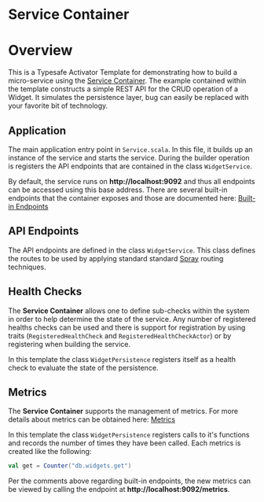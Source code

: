 Service Container
===========================

# Overview
This is a Typesafe Activator Template for demonstrating how to build a micro-service using the
[Service Container](https://github.com/vonnagy/service-container). The example contained within the template constructs
a simple REST API for the CRUD operation of a Widget. It simulates the persistence layer, bug can easily be replaced with your favorite bit of technology.

## Application
The main application entry point in `Service.scala`. In this file, it builds up an instance of the service and starts
the service. During the builder operation is registers the API endpoints that are contained in the class `WidgetService`.

By default, the service runs on **http://localhost:9092** and thus all endpoints can be accessed using this base address. There are several built-in endpoints that the container exposes and those are documented here: [Built-in Endpoints](https://github.com/vonnagy/service-container/blob/master/docs/Endpoints.md)

## API Endpoints
The API endpoints are defined in the class `WidgetService`. This class defines the routes to be used by applying standard standard [Spray](http://spray.io) routing techniques.

## Health Checks
The **Service Container** allows one to define sub-checks within the system in order to help determine the state of the service. Any number of registered healths checks can be used and there is support for registration by using traits (`RegisteredHealthCheck` and `RegisteredHealthCheckActor`) or by registering when building the service.

In this template the class `WidgetPersistence` registers itself as a health check to evaluate the state of the persistence.

## Metrics
The **Service Container** supports the management of metrics. For more details about metrics can be obtained here: [Metrics](https://github.com/vonnagy/service-container/blob/master/docs/Metrics.md)

In this template the class `WidgetPersistence` registers calls to it's functions and records the number of times they have been called. Each metrics is created like the following:

```scala
val get = Counter("db.widgets.get")
```

Per the comments above regarding built-in endpoints, the new metrics can be viewed by calling the endpoint at **http://localhost:9092/metrics**.